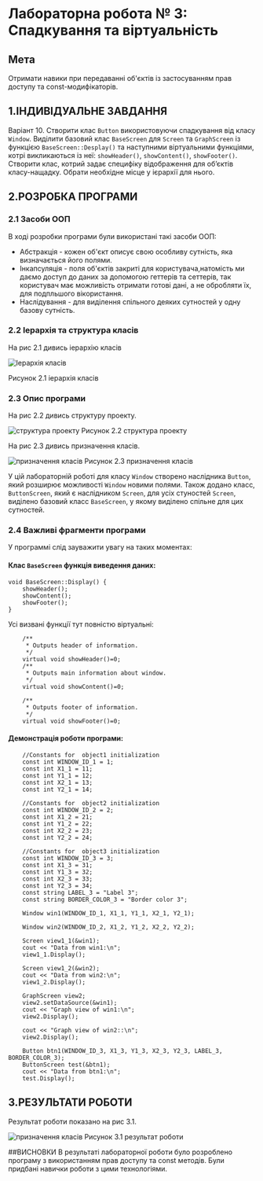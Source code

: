 # Лабораторна робота № 3: Спадкування та віртуальність

## Мета 
Отримати навики при передаванні об'єктів із застосуванням прав доступу та const-модифікаторів.
## 1.ІНДИВІДУАЛЬНЕ ЗАВДАННЯ

Варіант 10. Створити клас `Button` використовуючи спадкування від класу `Window`. Виділити базовий клас `BaseScreen` для `Screen` та `GraphScreen` із функцією `BaseScreen::Desplay()` та наступними віртуальними функціями, котрі викликаються із неї: `showHeader()`, `showContent()`, `showFooter()`. Створити клас, котрий задає специфіку відображення для об’єктів класу-нащадку. Обрати необхідне місце у ієрархії для нього.
 

## 2.РОЗРОБКА ПРОГРАМИ
### 2.1 Засоби ООП
В ході розробки програми були використані такі засоби ООП:
- Абстракція - кожен об'єкт описує свою особливу сутність, яка визначається його полями.
- Інкапсуляція - поля об'єктів закриті для користувача,натомість ми даємо доступ до даних за допомогою геттерів та сеттерів, так користувач має можливість отримати готові дані, а не обробляти їх, для подпльшого вікористання. 
- Наслідування - для виділення спільного деяких сутностей у одну базову сутність.

### 2.2 Іерархія та структура класів
На рис 2.1 дивись іерархію класів


<p align="center">

![Іерархія класів](https://raw.githubusercontent.com/kit25a/se-cpp/master/pavlov-viacheslav/doc/pavlov03/screen/classGraph.png)

 Рисунок 2.1 іерархія класів
</p>


### 2.3 Опис програми
На рис 2.2 дивись структуру проекту.

<p align="center">

![структурa проекту](https://github.com/kit25a/se-cpp/blob/master/pavlov-viacheslav/doc/pavlov03/screen/projectStruct.PNG?raw=true)
 Рисунок 2.2 структурa проекту
</p>

На рис 2.3 дивись призначення класів.


<p align="center">

![призначення класів](https://raw.githubusercontent.com/kit25a/se-cpp/master/pavlov-viacheslav/doc/pavlov03/screen/classes.PNG)
 Рисунок 2.3 призначення класів
</p>

У цій лабораторній роботі для класу `Window` створено наслідника `Button`, який розширює можливості `Window` новими полями. Також додано класс, `ButtonScreen`, який є наслідником `Screen`, для усіх стуностей `Screen`, виділено базовий класс `BaseScreen`, у якому виділено спільне для цих сутностей. 

### 2.4 Важливі фрагменти програми
У программі слід зауважити увагу на таких моментах: 

#### Клас `BaseScreen` функція виведення даних:

```
void BaseScreen::Display() {
	showHeader();
	showContent();
	showFooter();
}
```
Усі визвані функції тут повністю віртуальні: 

```
	/**
	 * Outputs header of information.
	 */
	virtual void showHeader()=0;
	/**
	 * Outputs main information about window.
	 */
	virtual void showContent()=0;

	/**
	 * Outputs footer of information.
	 */
	virtual void showFooter()=0;
```

#### Демонстрація роботи програми:

```
	//Constants for  object1 initialization
	const int WINDOW_ID_1 = 1;
	const int X1_1 = 11;
	const int Y1_1 = 12;
	const int X2_1 = 13;
	const int Y2_1 = 14;

	//Constants for  object2 initialization
	const int WINDOW_ID_2 = 2;
	const int X1_2 = 21;
	const int Y1_2 = 22;
	const int X2_2 = 23;
	const int Y2_2 = 24;

	//Constants for  object3 initialization
	const int WINDOW_ID_3 = 3;
	const int X1_3 = 31;
	const int Y1_3 = 32;
	const int X2_3 = 33;
	const int Y2_3 = 34;
	const string LABEL_3 = "Label 3";
	const string BORDER_COLOR_3 = "Border color 3";

	Window win1(WINDOW_ID_1, X1_1, Y1_1, X2_1, Y2_1);

	Window win2(WINDOW_ID_2, X1_2, Y1_2, X2_2, Y2_2);

	Screen view1_1(&win1);
	cout << "Data from win1:\n";
	view1_1.Display();

	Screen view1_2(&win2);
	cout << "Data from win2:\n";
	view1_2.Display();

	GraphScreen view2;
	view2.setDataSource(&win1);
	cout << "Graph view of win1:\n";
	view2.Display();

	cout << "Graph view of win2::\n";
	view2.Display();

	Button btn1(WINDOW_ID_3, X1_3, Y1_3, X2_3, Y2_3, LABEL_3, BORDER_COLOR_3);
	ButtonScreen test(&btn1);
	cout << "Data from btn1:\n";
	test.Display();
```


## 3.РЕЗУЛЬТАТИ РОБОТИ


Результат роботи показано на рис 3.1.


<p align="center">

![призначення класів](https://github.com/kit25a/se-cpp/blob/master/pavlov-viacheslav/doc/pavlov03/screen/res1.PNG?raw=true)
 Рисунок 3.1 результат роботи
</p>

##ВИСНОВКИ
В результаті лабораторної роботи було розроблено програму з використанням прав доступу та const методів. Були придбані навички роботи з цими технологіями.